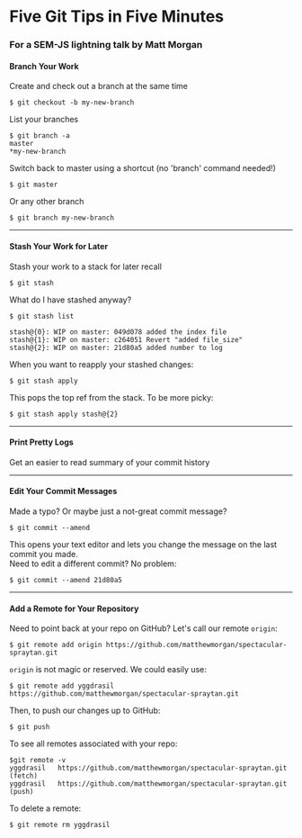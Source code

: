 # Five Git Tips in Five Minutes

### For a SEM-JS lightning talk by Matt Morgan

#### Branch Your Work
Create and check out a branch at the same time

```
$ git checkout -b my-new-branch

```

List your branches

```
$ git branch -a
master
*my-new-branch
```

Switch back to master using a shortcut (no 'branch' command needed!)

```
$ git master
```

Or any other branch

```
$ git branch my-new-branch
```

---
#### Stash Your Work for Later
Stash your work to a stack for later recall
```
$ git stash
```

What do I have stashed anyway?
```
$ git stash list

stash@{0}: WIP on master: 049d078 added the index file
stash@{1}: WIP on master: c264051 Revert "added file_size"
stash@{2}: WIP on master: 21d80a5 added number to log
```

When you want to reapply your stashed changes:
```
$ git stash apply
```
This pops the top ref from the stack.
To be more picky:
```
$ git stash apply stash@{2}
```
---
#### Print Pretty Logs
Get an easier to read summary of your commit history

---
#### Edit Your Commit Messages
Made a typo?  Or maybe just a not-great commit message?

```
$ git commit --amend
```

This opens your text editor and lets you change the message on the last commit you made.  
Need to edit a different commit? No problem:

```
$ git commit --amend 21d80a5
```

---
#### Add a Remote for Your Repository

Need to point back at your repo on GitHub?
Let's call our remote `origin`:

```
$ git remote add origin https://github.com/matthewmorgan/spectacular-spraytan.git
```

`origin` is not magic or reserved.  We could easily use:

```
$ git remote add yggdrasil https://github.com/matthewmorgan/spectacular-spraytan.git
```

Then, to push our changes up to GitHub:

```
$ git push
```

To see all remotes associated with your repo:

```
$git remote -v
yggdrasil	https://github.com/matthewmorgan/spectacular-spraytan.git (fetch)
yggdrasil	https://github.com/matthewmorgan/spectacular-spraytan.git (push)
```

To delete a remote:

```
$ git remote rm yggdrasil
```
